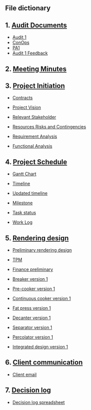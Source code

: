 

## File dictionary

## 1. [Audit Documents ](https://github.com/JessYJY/insectfarming.github.io/tree/master/Audit%20Documents)
- [ Audit 1](https://github.com/JessYJY/insectfarming.github.io/blob/master/Audit%20Documents/Audit%201.md)
- [ ConOps ](https://github.com/JessYJY/insectfarming.github.io/blob/master/Audit%20Documents/ConOps.pdf)
- [ PA1](https://github.com/JessYJY/insectfarming.github.io/blob/master/Audit%20Documents/PA1.pptx)
- [ Audit 1 Feedback](https://github.com/JessYJY/insectfarming.github.io/blob/master/Audit%20Documents/Audit%201%20feedback.md)

## 2. [Meeting Minutes](https://github.com/JessYJY/insectfarming.github.io/tree/master/Meeting)

## 3. [Project Initiation]( https://github.com/JessYJY/insectfarming.github.io/tree/master/Project%20initiation)

- [ Contracts](https://github.com/JessYJY/insectfarming.github.io/blob/master/Project%20initiation/Contracts.md)
- [ Project Vision](https://github.com/JessYJY/insectfarming.github.io/blob/master/Project%20initiation/Project%20vision.md)
- [ Relevant Stakeholder](https://github.com/JessYJY/insectfarming.github.io/blob/master/Project%20initiation/Relevant%20stakeholders.md)
- [ Resources Risks and Contingencies](https://github.com/JessYJY/insectfarming.github.io/blob/master/Project%20initiation/Resources%20risks%20and%20contingencies.md)
- [ Requirement Analysis](https://github.com/JessYJY/insectfarming.github.io/blob/master/Project%20initiation/Requirement%20Analysis.xlsx)

- [ Functional Analysis](https://github.com/JessYJY/insectfarming.github.io/tree/master/Functional%20Analysis)

## 4. [Project Schedule](https://github.com/JessYJY/insectfarming.github.io/tree/master/Project%20schedule)

- [Gantt Chart](https://github.com/JessYJY/insectfarming.github.io/blob/master/Project%20schedule/Gantt%20Chart_v2.pdf)

- [Timeline](https://github.com/JessYJY/insectfarming.github.io/blob/master/Project%20schedule/timeline_updated1.png)

- [Updated timeline](https://github.com/JessYJY/insectfarming.github.io/blob/master/Project%20schedule/updated%20timeline.png)

- [Milestone](https://github.com/JessYJY/insectfarming.github.io/blob/master/Project%20schedule/Milestone.md)

- [Task status](https://github.com/JessYJY/insectfarming.github.io/blob/master/Project%20schedule/Task%20tracking%20file.md)

- [Work Log](https://github.com/JessYJY/insectfarming.github.io/tree/master/Project%20schedule)


## 5. [Rendering design ](https://github.com/JessYJY/insectfarming.github.io/tree/master/Rendering%20design)

- [Preliminary rendering design](https://github.com/JessYJY/insectfarming.github.io/blob/master/Rendering%20design/PreliminaryRenderingDesigns.pdf)

- [TPM](https://github.com/JessYJY/insectfarming.github.io/blob/master/Research/FinancePreliminary.xlsx)

- [Finance preliminary](https://github.com/JessYJY/insectfarming.github.io/blob/master/Research/FinancePreliminary.xlsx)

- [Breaker version 1](https://github.com/JessYJY/insectfarming.github.io/blob/master/Rendering%20design/Breaker.png)

- [Pre-cooker version 1]()

- [Continuous cooker version 1]()


- [Fat press version 1](https://github.com/JessYJY/insectfarming.github.io/blob/master/Rendering%20design/fat-press.skp)


- [Decanter version 1](https://github.com/JessYJY/insectfarming.github.io/blob/master/Rendering%20design/decanter.pdf)

- [Separator version 1](https://github.com/JessYJY/insectfarming.github.io/blob/master/Rendering%20design/separator.pdf)

- [Percolator version 1](https://github.com/JessYJY/insectfarming.github.io/blob/master/Rendering%20design/percolator.pdf)

- [Integrated design version 1](https://github.com/JessYJY/insectfarming.github.io/tree/master/Rendering%20design)

## 6. [Client communication](https://github.com/JessYJY/insectfarming.github.io/tree/master/Client%20communication)

- [Client email](https://github.com/JessYJY/insectfarming.github.io/blob/master/Client%20communication/Client%20email.md)


## 7. [Decision log ](https://github.com/JessYJY/insectfarming.github.io/blob/master/Client%20communication/Client%20email.md)

- [Decision log spreadsheet](https://github.com/JessYJY/insectfarming.github.io/blob/master/Decision%20log/1.%20Decision%20log%20(spreadsheet).md)
